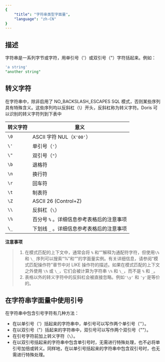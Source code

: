 ```yaml
---
{
    "title": "字符串类型字面量",
    "language": "zh-CN"
}
---
```


## 描述

字符串是一系列字节或字符，用单引号（'）或双引号（"）字符括起来。例如：

```sql
'a string'
"another string"
```

## 转义字符

在字符串中，除非启用了 NO_BACKSLASH_ESCAPES SQL 模式，否则某些序列具有特殊含义。这些序列均以反斜杠（\）开头，反斜杠称为转义字符。Doris 可以识别的转义字符列到下表中

| 转义字符 | 意义                                      |
| -------- | ----------------------------------------- |
| `\0`     | ASCII 字符 NUL（`X'00'`）                |
| `\'`     | 单引号（`'`）                            |
| `\"`     | 双引号（`"`）                            |
| `\b`     | 退格符                                    |
| `\n`     | 换行符                                    |
| `\r`     | 回车符                                    |
| `\t`     | 制表符                                    |
| `\Z`     | ASCII 26 (Control+Z)                      |
| `\\`     | 反斜杠（`\`）                             |
| `\%`     | 百分号 `%` 。详细信息参考表格后的注意事项 |
| `\_`     | 下划线 `_` 。详细信息参考表格后的注意事项 |

**注意事项**

> 1. 在模式匹配的上下文中，通常会将 `%` 和“”解释为通配符字符，但使用`\%`和 `\_` 序列可以搜索“%”和“”的字面量实例。有关详细信息，请参阅“模式匹配操作符”章节中对 LIKE 操作符的描述。如果在模式匹配的上下文之外使用 `\%` 或 `\_`，它们会被计算为字符串 `\%` 和 `\_`，而不是 `%` 和 `_`。
> 2. 表格以外的转义字符中的反斜杠会被直接忽略。例如`'\y'` 和 `'y'`是等价的。

## 在字符串字面量中使用引号

在字符串中包含引号字符有几种方法：

- 在以单引号（'）括起来的字符串中，单引号可以写作两个单引号（''）。
- 在以双引号（"）括起来的字符串中，双引号可以写作两个双引号（""）。
- 在引号字符前加上转义字符（`\`）。
- 在以双引号括起来的字符串中包含单引号时，无需进行特殊处理，也不必将单引号加倍或转义。同样地，在以单引号括起来的字符串中包含双引号时，也无需进行特殊处理。
